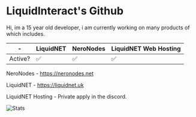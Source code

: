# LiquidInteract's Github
Hi, im a 15 year old developer, i am currently working on many products of which includes.

| - | LiquidNET | NeroNodes | LiquidNET Web Hosting |
| - | --------- | --------- | --------------------- |
|Active?| :white_check_mark: | ✅ | ✅ |

NeroNodes - https://neronodes.net

LiquidNET - https://liquidnet.uk

LiquidNET Hosting - Private apply in the discord.


![Stats](https://github-readme-stats.vercel.app/api?username=liquidinteract&count_private=true)
